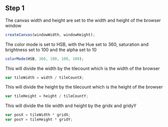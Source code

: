 ## Step 1 

The canvas width and height are set to the width and height of the browser window

```js
createCanvas(windowWidth, windowHeight);
```

The color mode is set to HSB, with the Hue set to 360, saturation and brightness
set to 100 and the alpha set to 10

```js
colorMode(HSB, 360, 100, 100, 100);
```

This will divide the width by the tilecount which is the width of the browser

```js
var tileWidth = width / tileCountX;
```

This will divide the height by the tilecount which is the height of the browser

```js
var tileHeight = height / tileCountY;
```

This will divide the tile width and height by the gridx and gridyY

```js
var posX = tileWidth * gridX;
var posY = tileHeight * gridY;
```

